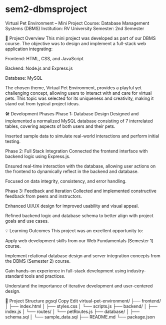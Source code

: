 # sem2-dbmsproject
Virtual Pet Environment – Mini Project
Course: Database Management Systems (DBMS)
Institution: RV University
Semester: 2nd Semester

📌 Project Overview
This mini project was developed as part of our DBMS course. The objective was to design and implement a full-stack web application integrating:

Frontend: HTML, CSS, and JavaScript

Backend: Node.js and Express.js

Database: MySQL

The chosen theme, Virtual Pet Environment, provides a playful yet challenging concept, allowing users to interact with and care for virtual pets. This topic was selected for its uniqueness and creativity, making it stand out from typical project ideas.

🛠️ Development Phases
Phase 1: Database Design
Designed and implemented a normalized MySQL database consisting of 7 interrelated tables, covering aspects of both users and their pets.

Inserted sample data to simulate real-world interactions and perform initial testing.

Phase 2: Full Stack Integration
Connected the frontend interface with backend logic using Express.js.

Ensured real-time interaction with the database, allowing user actions on the frontend to dynamically reflect in the backend and database.

Focused on data integrity, consistency, and error handling.

Phase 3: Feedback and Iteration
Collected and implemented constructive feedback from peers and instructors.

Enhanced UI/UX design for improved usability and visual appeal.

Refined backend logic and database schema to better align with project goals and use cases.

💡 Learning Outcomes
This project was an excellent opportunity to:

Apply web development skills from our Web Fundamentals (Semester 1) course.

Implement relational database design and server integration concepts from the DBMS (Semester 2) course.

Gain hands-on experience in full-stack development using industry-standard tools and practices.

Understand the importance of iterative development and user-centered design.

📁 Project Structure
pgsql
Copy
Edit
virtual-pet-environment/
├── frontend/
│   ├── index.html
│   ├── styles.css
│   └── scripts.js
├── backend/
│   ├── index.js
│   └── routes/
│       └── petRoutes.js
├── database/
│   ├── schema.sql
│   └── sample_data.sql
├── README.md
└── package.json
